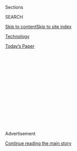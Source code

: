 <div id="app">

<div>

<div>

<div>

<div class="NYTAppHideMasthead css-1q2w90k e1suatyy0">

<div class="section css-ui9rw0 e1suatyy2">

<div class="css-eph4ug er09x8g0">

<div class="css-6n7j50">

</div>

<span class="css-1dv1kvn">Sections</span>

<div class="css-10488qs">

<span class="css-1dv1kvn">SEARCH</span>

</div>

[Skip to content](#site-content)[Skip to site
index](#site-index)

</div>

<div id="masthead-section-label" class="css-1wr3we4 eaxe0e00">

[Technology](https://www.nytimes3xbfgragh.onion/section/technology)

</div>

<div class="css-10698na e1huz5gh0">

</div>

</div>

<div id="masthead-bar-one" class="section hasLinks css-15hmgas e1csuq9d3">

<div class="css-uqyvli e1csuq9d0">

</div>

<div class="css-1uqjmks e1csuq9d1">

</div>

<div class="css-9e9ivx">

[](https://myaccount.nytimes3xbfgragh.onion/auth/login?response_type=cookie&client_id=vi)

</div>

<div class="css-1bvtpon e1csuq9d2">

[Today’s
Paper](https://www.nytimes3xbfgragh.onion/section/todayspaper)

</div>

</div>

</div>

</div>

<div data-aria-hidden="false">

<div id="site-content" data-role="main">

<div>

<div class="css-1aor85t" style="opacity:0.000000001;z-index:-1;visibility:hidden">

<div class="css-1hqnpie">

<div class="css-epjblv">

<span class="css-17xtcya">[Technology](/section/technology)</span><span class="css-x15j1o">|</span><span class="css-fwqvlz">Is
TikTok a Good Buy? It Depends on What’s
Included</span>

</div>

<div class="css-k008qs">

<div class="css-1iwv8en">

<span class="css-18z7m18"></span>

<div>

</div>

</div>

<span class="css-1n6z4y">https://nyti.ms/2PnlLtT</span>

<div class="css-1705lsu">

<div class="css-4xjgmj">

<div class="css-4skfbu" data-role="toolbar" data-aria-label="Social Media Share buttons, Save button, and Comments Panel with current comment count" data-testid="share-tools">

  - 
  - 
  - 
  - 
    
    <div class="css-6n7j50">
    
    </div>

  - 
  - 

</div>

</div>

</div>

</div>

</div>

</div>

<div class="css-13pd83m">

</div>

<div id="top-wrapper" class="css-1sy8kpn">

<div id="top-slug" class="css-l9onyx">

Advertisement

</div>

[Continue reading the main
story](#after-top)

<div class="ad top-wrapper" style="text-align:center;height:100%;display:block;min-height:250px">

<div id="top" class="place-ad" data-position="top" data-size-key="top">

</div>

</div>

<div id="after-top">

</div>

</div>

<div>

<div id="sponsor-wrapper" class="css-1hyfx7x">

<div id="sponsor-slug" class="css-19vbshk">

Supported by

</div>

[Continue reading the main
story](#after-sponsor)

<div id="sponsor" class="ad sponsor-wrapper" style="text-align:center;height:100%;display:block">

</div>

<div id="after-sponsor">

</div>

</div>

<div class="css-186x18t">

The Shift

</div>

<div class="css-1vkm6nb ehdk2mb0">

# Is TikTok a Good Buy? It Depends on What’s Included

</div>

TikTok’s most valuable assets, a hyper-effective algorithm and a
community of popular creators, may not be as easy to acquire as the
company itself.

<div class="css-79elbk" data-testid="photoviewer-wrapper">

<div class="css-z3e15g" data-testid="photoviewer-wrapper-hidden">

</div>

<div class="css-1a48zt4 ehw59r15" data-testid="photoviewer-children">

![<span class="css-16f3y1r e13ogyst0" data-aria-hidden="true">TikTok’s
core algorithm selects videos for the app’s central
feed.</span><span class="css-cnj6d5 e1z0qqy90" itemprop="copyrightHolder"><span class="css-1ly73wi e1tej78p0">Credit...</span><span><span>Manjunath
Kiran/Agence France-Presse — Getty
Images</span></span></span>](https://static01.graylady3jvrrxbe.onion/images/2020/08/05/business/05ROOSE/merlin_174066492_e5a3c89a-eb4d-44c0-98fc-ce62e0949c06-articleLarge.jpg?quality=75&auto=webp&disable=upscale)

</div>

</div>

<div class="css-18e8msd">

<div class="css-vp77d3 epjyd6m0">

<div class="css-hus3qt ey68jwv0" data-aria-hidden="true">

[![Kevin
Roose](https://static01.graylady3jvrrxbe.onion/images/2018/02/20/multimedia/author-kevin-roose/author-kevin-roose-thumbLarge.jpg
"Kevin Roose")](https://www.nytimes3xbfgragh.onion/by/kevin-roose)

</div>

<div class="css-1baulvz">

By [<span class="css-1baulvz last-byline" itemprop="name">Kevin
Roose</span>](https://www.nytimes3xbfgragh.onion/by/kevin-roose)

</div>

</div>

  - 
    
    <div class="css-ld3wwf e16638kd2">
    
    Published Aug. 5, 2020Updated Aug. 19,
    2020
    
    </div>

  - 
    
    <div class="css-4xjgmj">
    
    <div class="css-pvvomx" data-role="toolbar" data-aria-label="Social Media Share buttons, Save button, and Comments Panel with current comment count" data-testid="share-tools">
    
      - 
      - 
      - 
      - 
        
        <div class="css-6n7j50">
        
        </div>
    
      - 
      - 
    
    </div>
    
    </div>

</div>

<div class="css-mdjrty">

[阅读简体中文版](https://cn.nytimes3xbfgragh.onion/technology/20200805/tiktok-deal-algorithm/ "Read in Simplified Chinese")[閱讀繁體中文版](https://cn.nytimes3xbfgragh.onion/technology/20200805/tiktok-deal-algorithm/zh-hant/ "Read in Traditional Chinese")

</div>

</div>

<div class="section meteredContent css-1r7ky0e" name="articleBody" itemprop="articleBody">

<div class="css-1fanzo5 StoryBodyCompanionColumn">

<div class="css-53u6y8">

TikTok is going to get acquired or die trying.

The hit video app appears headed for a shotgun wedding after President
Trump has decided to [force its
owner](https://www.nytimes3xbfgragh.onion/2020/08/03/technology/tiktok-bytedance-us-china.html),
the Chinese tech conglomerate ByteDance, to sell
[TikTok](https://www.nytimes3xbfgragh.onion/2020/08/19/technology/trump-oracle-tiktok.html)
to an American acquirer or be barred from operating in the country. On
Monday, the president — acting as a combination of investment banker,
regulator, and back-room mafioso — [said he would approve a
bid](https://www.nytimes3xbfgragh.onion/2020/08/03/technology/trump-tiktok-microsoft.html)
by Microsoft for TikTok’s U.S. operations, provided that both parties
meet his as-yet-unspecified demands and hit a Sept. 15 deadline.

There are a million questions still swirling around a possible
TikTok-Microsoft deal. But the most glaring question mark is that nobody
I’ve talked to has figured out exactly what “buying TikTok” will mean,
or whether what many experts consider TikTok’s golden goose — the
complex algorithms that make the app so addictive — would be included in
a deal.

A Microsoft spokesman declined to comment. A TikTok spokeswoman, Ashley
Nash-Hahn, declined to offer details about what parts of TikTok’s
technology were and weren’t up for sale.

“While we do not comment on rumors or speculation, we are confident in
the long-term success of TikTok,” she said in an emailed statement.

</div>

</div>

<div class="css-1fanzo5 StoryBodyCompanionColumn">

<div class="css-53u6y8">

Some corporate acquisitions are straightforward. In the simplest kind of
deal — say, a big restaurant buying a smaller restaurant — the acquirer
buys everything on the other company’s balance sheet: all its assets and
liabilities, including its kitchen equipment, its secret recipes, and
any real estate it owns. Lawyers and bankers try to place a value on
those things, and estimate the company’s future cash flows. Then they
hash out terms, negotiate a price and sign a deal.

A TikTok acquisition is far, far more complicated.

For starters, even though TikTok has gone to great lengths to distance
itself from its Chinese parent company, the app is still very tightly
integrated with ByteDance’s Chinese operations. As [The Information
recently
reported](https://www.theinformation.com/articles/breaking-off-tiktok-will-be-hard-to-do),
most of TikTok’s core features were developed by ByteDance’s Chinese
engineers using a suite of shared software tools — known as “zhongtai,”
or “central platform” — that is available to all of ByteDance’s more
than two dozen apps. And most of the important decisions about TikTok’s
operations and strategy have been made by executives in China.

Separating TikTok from ByteDance would, by definition, require
untangling many of these Chinese connections. That could present
problems. Many of TikTok’s top American executives — including Kevin
Mayer, its chief executive — are new to the company, and presumably
still getting up to speed. And while TikTok does have engineers based in
the United States who could theoretically help with the technical
untangling, many of the engineers with the deepest knowledge of TikTok’s
systems are presumably Chinese nationals in Beijing.

</div>

</div>

<div class="css-79elbk" data-testid="photoviewer-wrapper">

<div class="css-z3e15g" data-testid="photoviewer-wrapper-hidden">

</div>

<div class="css-1a48zt4 ehw59r15" data-testid="photoviewer-children">

![<span class="css-16f3y1r e13ogyst0" data-aria-hidden="true">ByteDance,
based in Beijing, has  more than two dozen
apps.</span><span class="css-cnj6d5 e1z0qqy90" itemprop="copyrightHolder"><span class="css-1ly73wi e1tej78p0">Credit...</span><span>Wu
Hong/EPA, via
Shutterstock</span></span>](https://static01.graylady3jvrrxbe.onion/images/2020/08/05/business/05roose2/merlin_175255698_c475b9d0-de12-4f01-adc9-b13743043bc4-articleLarge.jpg?quality=75&auto=webp&disable=upscale)

</div>

</div>

<div class="css-1fanzo5 StoryBodyCompanionColumn">

<div class="css-53u6y8">

And what about the algorithm? By all accounts, TikTok’s core algorithm —
which selects videos for the central feed users see when they open the
app, called the “for you page” or FYP — could be the most valuable asset
the company owns. Eugene Wei, a longtime tech executive and blogger,
likens TikTok’s FYP algorithm to [the Sorting
Hat](https://www.eugenewei.com/blog/2020/8/3/tiktok-and-the-sorting-hat)
from the Harry Potter series — a “rapid, hyper-efficient matchmaker”
that analyzes users’ behavior and places them into personalized niches,
based on their interests.

</div>

</div>

<div class="css-1fanzo5 StoryBodyCompanionColumn">

<div class="css-53u6y8">

The FYP algorithm is TikTok’s secret sauce, and a big part of what makes
it so accurate is ByteDance’s global reach. Every swipe, tap and video
viewed by TikTok users around the world — billions and billions of data
points a day — is fed into giant databases, which are then used to train
artificial intelligence to predict which videos will keep users’
attention.

Sometimes, that might mean showing American users videos made in India
or China. (I once fell into a delightful rabbit hole of TikTok dances by
multigenerational Chinese families.) Other times, it could mean using
data from one country’s users to inform another country’s
recommendations. It could even mean using data gleaned from an entirely
different ByteDance app — such as Douyin, the Chinese equivalent of
TikTok — to inform what TikTok users are shown.

ByteDance considers itself, first and foremost, an [A.I.
company](https://fortune.com/longform/tiktok-app-artificial-intelligence-addictive-bytedance-china/).
And the nature of building A.I. is that the more data you have, the
better your algorithms generally are. Would an American TikTok
algorithm, trained only on American users’ data, be less addictive? It’s
certainly possible.

But even if ByteDance was willing to part with TikTok’s algorithms and
the machine learning models they rely on — a big if — it’s not clear
that an American acquirer would be able to recreate TikTok’s magic right
away.

Karl Higley, a recommender systems engineer who previously worked at
Spotify, said that without access to historical data — data about what
TikTok’s users swiped, tapped and lingered on weeks or months earlier —
a new, Americanized TikTok might essentially need to start from scratch.

“In order to personalize the app for existing users, they’re going to
need historical data for U.S. folks unless they want to wipe the slate
clean, which would be a terrible user experience,” Mr. Higley said.

American tech giants, of course, are no slouches when it comes to
building addictive algorithms. And it’s possible that an American-owned
TikTok could rebuild the app’s core technology without users even
noticing a difference. But it’s not trivial work, and it could take
months or years to do — months or years in which Facebook, Snapchat and
other competitors would be nipping at TikTok’s heels. And if users
sensed that their algorithm was degrading in the meantime, or showing
them fewer interesting videos than it once did, they could be tempted to
jump ship.

</div>

</div>

<div class="css-1fanzo5 StoryBodyCompanionColumn">

<div class="css-53u6y8">

In addition to recreating TikTok’s algorithms, an American acquirer
would also need to work quickly to preserve TikTok’s other valuable
asset: its creator culture. As [my colleague Taylor Lorenz has
written](https://www.nytimes3xbfgragh.onion/2020/08/02/style/tiktok-ban-threat-trump.html),
TikTok is home to a large, vibrant community of creative talent, some of
whom make a full-time living from the app. Those people are attracted to
TikTok partly because the platform gives them a way to reach a mass
audience. But they’re also attracted to it because TikTok has cultivated
an aura of cool through advertising, striking partnerships with music
festivals and other popular events, and hosting exclusive parties for
TikTok creators at industry events like VidCon.

Already, Facebook is [reportedly trying to poach popular TikTok
creators](https://www.wsj.com/articles/facebook-seeks-to-reel-in-tiktok-creators-raising-stakes-in-social-media-rivalry-11595928600)for
Instagram Reels, its new TikTok clone, by dangling six-figure deals in
front of them. And if TikTok is acquired by Microsoft — a company not
historically known for its youth appeal — creators could sense that it’s
time to move on.

TikTok could try to lower the risk for an acquirer by striking multiyear
exclusive deals with its most popular American creators, the way that
platforms like YouTube and Twitch have done. It could also accelerate
its plans to let popular users earn money from the platform. But without
a firm grip on its A-list talent, TikTok’s acquirer won’t be assured
that the platform isn’t losing its edge.

Hank Green, a YouTube star and chief executive of the education company
Complexly, who has more than 600,000 followers on TikTok, said that a
TikTok acquisition could make creators more skeptical of the company’s
motives.

“One of the things about TikTok is they’ve been able to make lots of
changes really fast, and people are open and receptive to that,” Mr.
Green said. “If you see that change as coming from outside the
ecosystem, that can feel like a foreign change.”

Many of the people I spoke to agreed that even with the potential
pitfalls and unresolved questions, the opportunity to buy TikTok is a
once-in-a-decade deal for the right acquirer. Popular, growing social
networks are exceedingly rare, and TikTok has already made itself a
fixture of American culture in a way that few other apps ever have.

“TikTok is compelling, not just because of its large and growing user
base, but also because of its platform potential to expand into
e-commerce and livestreaming,” said Connie Chan, a partner at the
venture capital firm Andreessen Horowitz. “Video is a fantastic way to
sell things and short videos are perfect for product discovery.”

</div>

</div>

<div class="css-1fanzo5 StoryBodyCompanionColumn">

<div class="css-53u6y8">

Mr. Green, the YouTube star, agreed.

“If I had the opportunity to buy TikTok, I’d buy TikTok,” he said.
“There’s so much value on that platform right now that is completely
untapped.”

</div>

</div>

<div>

</div>

</div>

<div>

</div>

<div>

</div>

<div>

</div>

<div>

<div id="bottom-wrapper" class="css-1ede5it">

<div id="bottom-slug" class="css-l9onyx">

Advertisement

</div>

[Continue reading the main
story](#after-bottom)

<div id="bottom" class="ad bottom-wrapper" style="text-align:center;height:100%;display:block;min-height:90px">

</div>

<div id="after-bottom">

</div>

</div>

</div>

</div>

</div>

## Site Index

<div>

</div>

## Site Information Navigation

  - [© <span>2020</span> <span>The New York Times
    Company</span>](https://help.nytimes3xbfgragh.onion/hc/en-us/articles/115014792127-Copyright-notice)

<!-- end list -->

  - [NYTCo](https://www.nytco.com/)
  - [Contact
    Us](https://help.nytimes3xbfgragh.onion/hc/en-us/articles/115015385887-Contact-Us)
  - [Work with us](https://www.nytco.com/careers/)
  - [Advertise](https://nytmediakit.com/)
  - [T Brand Studio](http://www.tbrandstudio.com/)
  - [Your Ad
    Choices](https://www.nytimes3xbfgragh.onion/privacy/cookie-policy#how-do-i-manage-trackers)
  - [Privacy](https://www.nytimes3xbfgragh.onion/privacy)
  - [Terms of
    Service](https://help.nytimes3xbfgragh.onion/hc/en-us/articles/115014893428-Terms-of-service)
  - [Terms of
    Sale](https://help.nytimes3xbfgragh.onion/hc/en-us/articles/115014893968-Terms-of-sale)
  - [Site
    Map](https://spiderbites.nytimes3xbfgragh.onion)
  - [Help](https://help.nytimes3xbfgragh.onion/hc/en-us)
  - [Subscriptions](https://www.nytimes3xbfgragh.onion/subscription?campaignId=37WXW)

</div>

</div>

</div>

</div>
